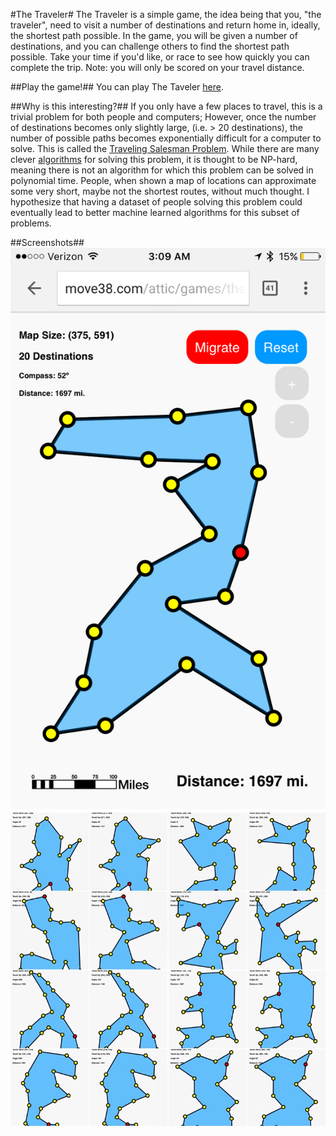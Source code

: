#The Traveler#
The Traveler is a simple game, the idea being that you, "the traveler", need to visit a number of destinations and return home in, ideally, the shortest path possible. In the game, you will be given a number of destinations, and you can challenge others to find the shortest path possible. Take your time if you'd like, or race to see how quickly you can complete the trip. Note: you will only be scored on your travel distance.

##Play the game!##
You can play The Taveler [here](http://move38.com/attic/games/theTraveler).

##Why is this interesting?##
If you only have a few places to travel, this is a trivial problem for both people and computers; However, once the number of destinations becomes only slightly large, (i.e. > 20 destinations), the number of possible paths becomes exponentially difficult for a computer to solve. This is called the [Traveling Salesman Problem](https://en.wikipedia.org/wiki/Travelling_salesman_problem). While there are many clever [algorithms](https://en.wikipedia.org/wiki/Travelling_salesman_problem#Exact_algorithms) for solving this problem, it is thought to be NP-hard, meaning there is not an algorithm for which this problem can be solved in polynomial time. People, when shown a map of locations can approximate some very short, maybe not the shortest routes, without much thought. I hypothesize that having a dataset of people solving this problem could eventually lead to better machine learned algorithms for this subset of problems.

##Screenshots##
![](img/instructions/example_game.png)
![](img/instructions/scoreboard.jpg)
